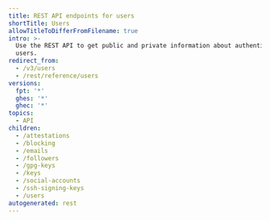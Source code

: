```yaml
---
title: REST API endpoints for users
shortTitle: Users
allowTitleToDifferFromFilename: true
intro: >-
  Use the REST API to get public and private information about authenticated
  users.
redirect_from:
  - /v3/users
  - /rest/reference/users
versions:
  fpt: '*'
  ghes: '*'
  ghec: '*'
topics:
  - API
children:
  - /attestations
  - /blocking
  - /emails
  - /followers
  - /gpg-keys
  - /keys
  - /social-accounts
  - /ssh-signing-keys
  - /users
autogenerated: rest
---
```




<!-- Content after this section is automatically generated -->
